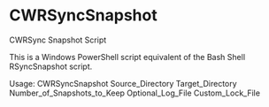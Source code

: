# CWRSyncSnapshot
CWRSync Snapshot Script

This is a Windows PowerShell script equivalent of the Bash Shell RSyncSnapshot script.

Usage: CWRSyncSnapshot Source_Directory Target_Directory Number_of_Snapshots_to_Keep Optional_Log_File
         Custom_Lock_File